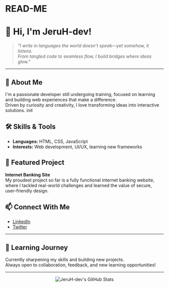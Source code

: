 # READ-ME
# 👋 Hi, I'm JeruH-dev!

> *"I write in languages the world doesn’t speak—yet somehow, it listens.  
> From tangled code to seamless flow, I build bridges where ideas glow."*

---

## 🚀 About Me
I'm a passionate developer still undergoing training, focused on learning and building web experiences that make a difference.  
Driven by curiosity and creativity, I love transforming ideas into interactive solutions.
init
## 🛠️ Skills & Tools
- **Languages:** HTML, CSS, JavaScript
- **Interests:** Web development, UI/UX, learning new frameworks

## 🌟 Featured Project
**Internet Banking Site**  
My proudest project so far is a fully functional internet banking website, where I tackled real-world challenges and learned the value of secure, user-friendly design.

## 📫 Connect With Me
- [LinkedIn](https://www.linkedin.com/in/gideon-efiakedoho-978493279)
- [Twitter](https://twitter.com/jeruh19)

---

## 🧠 Learning Journey
Currently sharpening my skills and building new projects.  
Always open to collaboration, feedback, and new learning opportunities!

---

<p align="center">
  <img src="https://github-readme-stats.vercel.app/api?username=JeruH-dev&show_icons=true&theme=radical" alt="JeruH-dev's GitHub Stats" />
</p>
